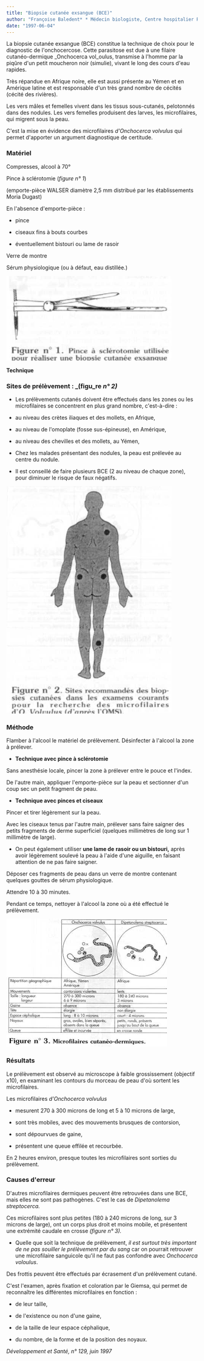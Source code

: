 ```yaml
---
title: "Biopsie cutanée exsangue (BCE)"
author: "Françoise Baledent* * Médecin biologiste, Centre hospitalier Robert-Ballenger, Aulnay-sous-Bois."
date: "1997-06-04"
---
```


La biopsie cutanée exsangue (BCE) constitue la technique de choix pour le diagnostic de l'onchocercose. Cette parasitose est due à une filaire cutanéo-dermique \_Onchocerca vol_oulus, transmise à l'homme par la piqûre d'un petit moucheron noir (simulie), vivant le long des cours d'eau rapides.

Très répandue en Afrique noire, elle est aussi présente au Yémen et en Amérique latine et est responsable d'un très grand nombre de cécités (cécité des rivières).

Les vers mâles et femelles vivent dans les tissus sous-cutanés, pelotonnés dans des nodules. Les vers femelles produisent des larves, les microfilaires, qui migrent sous la peau.

C'est la mise en évidence des microfilaires *d'Onchocerca volvulus* qui permet d'apporter un argument diagnostique de certitude.

### Matériel

Compresses, alcool à 70°

Pince à sclérotomie (*figure n° 1*)

(emporte-pièce WALSER diamètre 2,5 mm distribué par les établissements Moria Dugast)

En l'absence d'emporte-pièce :

- pince

- ciseaux fins à bouts courbes

- éventuellement bistouri ou lame de rasoir

Verre de montre

Sérum physiologique (ou à défaut, eau distillée.)

![](i733-1.jpg)

**Technique**

### Sites de prélèvement : \_(figu_re *n° 2)*

- Les prélèvements cutanés doivent être effectués dans les zones ou les microfilaires se concentrent en plus grand nombre, c'est-à-dire :

- au niveau des crètes iliaques et des mollets, en Afrique,

- au niveau de l'omoplate (fosse sus-épineuse), en Amérique,

- au niveau des chevilles et des mollets, au Yémen,

- Chez les malades présentant des nodules, la peau est prélevée au centre du nodule.

- Il est conseillé de faire plusieurs BCE (2 au niveau de chaque zone), pour diminuer le risque de faux négatifs.

![](i733-2.jpg)

### Méthode

Flamber à l'alcool le matériel de prélèvement. Désinfecter à l'alcool la zone à prélever.

- **Technique avec pince à sclérotomie**

Sans anesthésie locale, pincer la zone à prélever entre le pouce et l'index.

De l'autre main, appliquer l'emporte-pièce sur la peau et sectionner d'un coup sec un petit fragment de peau.

- **Technique avec pinces et ciseaux**

Pincer et tirer légèrement sur la peau.

Avec les ciseaux tenus par l'autre main, prélever sans faire saigner des petits fragments de derme superficiel (quelques millimètres de long sur 1 millimètre de large).

- On peut également utiliser **une lame de** **rasoir ou un bistouri,** après avoir légèrement soulevé la peau à l'aide d'une aiguille, en faisant attention de ne pas faire saigner.

Déposer ces fragments de peau dans un verre de montre contenant quelques gouttes de sérum physiologique.

Attendre 10 à 30 minutes.

Pendant ce temps, nettoyer à l'alcool la zone où a été effectué le prélèvement.

![](i733-3.jpg)

### Résultats

Le prélèvement est observé au microscope à faible grossissement (objectif x10), en examinant les contours du morceau de peau d'où sortent les microfilaires.

Les microfilaires *d'Onchocerca volvulus*

- mesurent 270 à 300 microns de long et 5 à 10 microns de large,

- sont très mobiles, avec des mouvements brusques de contorsion,

- sont dépourvues de gaine,

- présentent une queue effilée et recourbée.

En 2 heures environ, presque toutes les microfilaires sont sorties du prélèvement.

### Causes d'erreur

D'autres microfilaires dermiques peuvent être retrouvées dans une BCE, mais elles ne sont pas pathogènes. C'est le cas de *Dipetanolema* *streptocerca.*

Ces microfilaires sont plus petites (180 à 240 microns de long, sur 3 microns de large), ont un corps plus droit et moins mobile, et présentent une extrémité caudale en crosse *(figure n° 3).*

- Quelle que soit la technique de prélèvement, *il est surtout très important de ne* *pas souiller le prélèvement* *par du sang* car on pourrait retrouver une microfilaire sanguicole qu'il ne faut pas confondre avec *Onchocerca voloulus*.

Des frottis peuvent être effectués par écrasement d'un prélèvement cutané.

C'est l'examen, après fixation et coloration par le Giemsa, qui permet de reconnaître les différentes microfilaires en fonction :

- de leur taille,

- de l'existence ou non d'une gaine,

- de la taille de leur espace céphalique,

- du nombre, de la forme et de la position des noyaux.

*Développement et Santé, n° 129, juin 1997*
